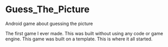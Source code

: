 # Guess_The_Picture
 Android game about guessing the picture

The first game I ever made.
This was built without using any code or game engine.
This game was built on a template.
This is where it all started.
